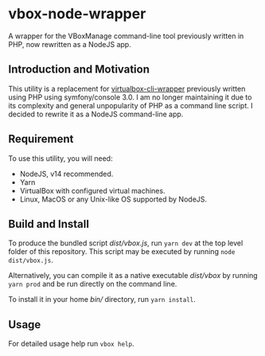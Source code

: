 # vbox-node-wrapper
A wrapper for the VBoxManage command-line tool previously written in PHP, now rewritten as a NodeJS app.


## Introduction and Motivation
This utility is a replacement for
[virtualbox-cli-wrapper](https://github.com/alidrus/virtualbox-cli-wrapper)
previously written using PHP using symfony/console 3.0. I am no longer
maintaining it due to its complexity and general unpopularity of PHP as a
command line script. I decided to rewrite it as a NodeJS command-line app.


## Requirement
To use this utility, you will need:
- NodeJS, v14 recommended.
- Yarn
- VirtualBox with configured virtual machines.
- Linux, MacOS or any Unix-like OS supported by NodeJS.


## Build and Install
To produce the bundled script *dist/vbox.js*, run `yarn dev` at the top level
folder of this repository. This script may be executed by running `node
dist/vbox.js`.

Alternatively, you can compile it as a native executable *dist/vbox* by
running `yarn prod` and be run directly on the command line.

To install it in your home *bin/* directory, run `yarn install`.


## Usage
For detailed usage help run `vbox help`.
